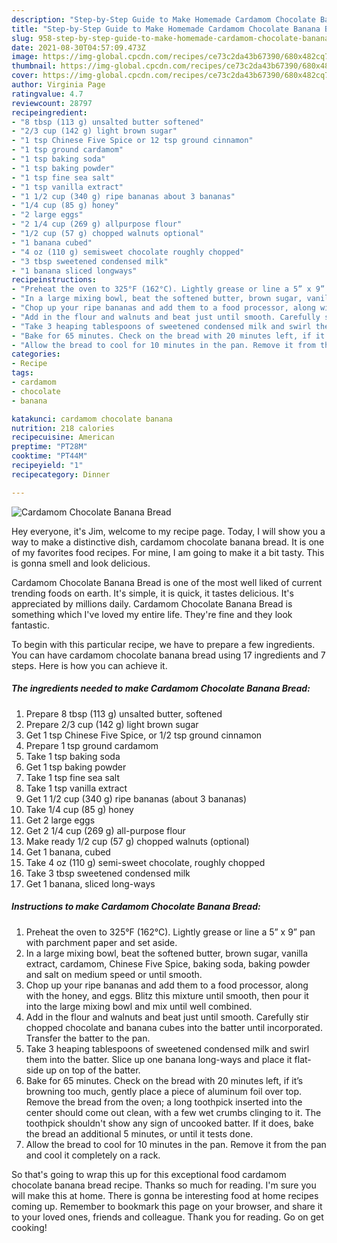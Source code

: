 ```yaml
---
description: "Step-by-Step Guide to Make Homemade Cardamom Chocolate Banana Bread"
title: "Step-by-Step Guide to Make Homemade Cardamom Chocolate Banana Bread"
slug: 958-step-by-step-guide-to-make-homemade-cardamom-chocolate-banana-bread
date: 2021-08-30T04:57:09.473Z
image: https://img-global.cpcdn.com/recipes/ce73c2da43b67390/680x482cq70/cardamom-chocolate-banana-bread-recipe-main-photo.jpg
thumbnail: https://img-global.cpcdn.com/recipes/ce73c2da43b67390/680x482cq70/cardamom-chocolate-banana-bread-recipe-main-photo.jpg
cover: https://img-global.cpcdn.com/recipes/ce73c2da43b67390/680x482cq70/cardamom-chocolate-banana-bread-recipe-main-photo.jpg
author: Virginia Page
ratingvalue: 4.7
reviewcount: 28797
recipeingredient:
- "8 tbsp (113 g) unsalted butter softened"
- "2/3 cup (142 g) light brown sugar"
- "1 tsp Chinese Five Spice or 12 tsp ground cinnamon"
- "1 tsp ground cardamom"
- "1 tsp baking soda"
- "1 tsp baking powder"
- "1 tsp fine sea salt"
- "1 tsp vanilla extract"
- "1 1/2 cup (340 g) ripe bananas about 3 bananas"
- "1/4 cup (85 g) honey"
- "2 large eggs"
- "2 1/4 cup (269 g) allpurpose flour"
- "1/2 cup (57 g) chopped walnuts optional"
- "1 banana cubed"
- "4 oz (110 g) semisweet chocolate roughly chopped"
- "3 tbsp sweetened condensed milk"
- "1 banana sliced longways"
recipeinstructions:
- "Preheat the oven to 325°F (162°C). Lightly grease or line a 5” x 9” pan with parchment paper and set aside."
- "In a large mixing bowl, beat the softened butter, brown sugar, vanilla extract, cardamom, Chinese Five Spice, baking soda, baking powder and salt on medium speed or until smooth."
- "Chop up your ripe bananas and add them to a food processor, along with the honey, and eggs. Blitz this mixture until smooth, then pour it into the large mixing bowl and mix until well combined."
- "Add in the flour and walnuts and beat just until smooth. Carefully stir chopped chocolate and banana cubes into the batter until incorporated. Transfer the batter to the pan."
- "Take 3 heaping tablespoons of sweetened condensed milk and swirl them into the batter. Slice up one banana long-ways and place it flat-side up on top of the batter."
- "Bake for 65 minutes. Check on the bread with 20 minutes left, if it’s browning too much, gently place a piece of aluminum foil over top. Remove the bread from the oven; a long toothpick inserted into the center should come out clean, with a few wet crumbs clinging to it. The toothpick shouldn&#39;t show any sign of uncooked batter. If it does, bake the bread an additional 5 minutes, or until it tests done."
- "Allow the bread to cool for 10 minutes in the pan. Remove it from the pan and cool it completely on a rack."
categories:
- Recipe
tags:
- cardamom
- chocolate
- banana

katakunci: cardamom chocolate banana 
nutrition: 218 calories
recipecuisine: American
preptime: "PT28M"
cooktime: "PT44M"
recipeyield: "1"
recipecategory: Dinner

---
```



![Cardamom Chocolate Banana Bread](https://img-global.cpcdn.com/recipes/ce73c2da43b67390/680x482cq70/cardamom-chocolate-banana-bread-recipe-main-photo.jpg)

Hey everyone, it's Jim, welcome to my recipe page. Today, I will show you a way to make a distinctive dish, cardamom chocolate banana bread. It is one of my favorites food recipes. For mine, I am going to make it a bit tasty. This is gonna smell and look delicious.

Cardamom Chocolate Banana Bread is one of the most well liked of current trending foods on earth. It's simple, it is quick, it tastes delicious. It's appreciated by millions daily. Cardamom Chocolate Banana Bread is something which I've loved my entire life. They're fine and they look fantastic.




To begin with this particular recipe, we have to prepare a few ingredients. You can have cardamom chocolate banana bread using 17 ingredients and 7 steps. Here is how you can achieve it.

<!--inarticleads1-->

##### The ingredients needed to make Cardamom Chocolate Banana Bread:

1. Prepare 8 tbsp (113 g) unsalted butter, softened
1. Prepare 2/3 cup (142 g) light brown sugar
1. Get 1 tsp Chinese Five Spice, or 1/2 tsp ground cinnamon
1. Prepare 1 tsp ground cardamom
1. Take 1 tsp baking soda
1. Get 1 tsp baking powder
1. Take 1 tsp fine sea salt
1. Take 1 tsp vanilla extract
1. Get 1 1/2 cup (340 g) ripe bananas (about 3 bananas)
1. Take 1/4 cup (85 g) honey
1. Get 2 large eggs
1. Get 2 1/4 cup (269 g) all-purpose flour
1. Make ready 1/2 cup (57 g) chopped walnuts (optional)
1. Get 1 banana, cubed
1. Take 4 oz (110 g) semi-sweet chocolate, roughly chopped
1. Take 3 tbsp sweetened condensed milk
1. Get 1 banana, sliced long-ways




<!--inarticleads2-->

##### Instructions to make Cardamom Chocolate Banana Bread:

1. Preheat the oven to 325°F (162°C). Lightly grease or line a 5” x 9” pan with parchment paper and set aside.
1. In a large mixing bowl, beat the softened butter, brown sugar, vanilla extract, cardamom, Chinese Five Spice, baking soda, baking powder and salt on medium speed or until smooth.
1. Chop up your ripe bananas and add them to a food processor, along with the honey, and eggs. Blitz this mixture until smooth, then pour it into the large mixing bowl and mix until well combined.
1. Add in the flour and walnuts and beat just until smooth. Carefully stir chopped chocolate and banana cubes into the batter until incorporated. Transfer the batter to the pan.
1. Take 3 heaping tablespoons of sweetened condensed milk and swirl them into the batter. Slice up one banana long-ways and place it flat-side up on top of the batter.
1. Bake for 65 minutes. Check on the bread with 20 minutes left, if it’s browning too much, gently place a piece of aluminum foil over top. Remove the bread from the oven; a long toothpick inserted into the center should come out clean, with a few wet crumbs clinging to it. The toothpick shouldn&#39;t show any sign of uncooked batter. If it does, bake the bread an additional 5 minutes, or until it tests done.
1. Allow the bread to cool for 10 minutes in the pan. Remove it from the pan and cool it completely on a rack.




So that's going to wrap this up for this exceptional food cardamom chocolate banana bread recipe. Thanks so much for reading. I'm sure you will make this at home. There is gonna be interesting food at home recipes coming up. Remember to bookmark this page on your browser, and share it to your loved ones, friends and colleague. Thank you for reading. Go on get cooking!

